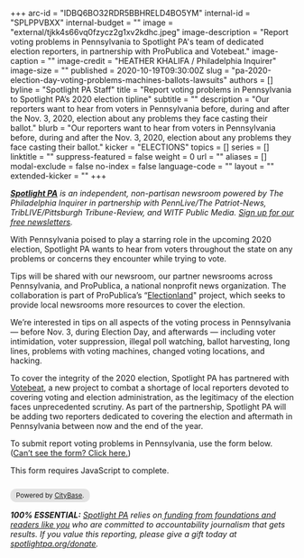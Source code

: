 +++
arc-id = "IDBQ6BO32RDR5BBHRELD4BO5YM"
internal-id = "SPLPPVBXX"
internal-budget = ""
image = "external/tjkk4s66vq0fzycz2g1xv2kdhc.jpeg"
image-description = "Report voting problems in Pennsylvania to Spotlight PA's team of dedicated election reporters, in partnership with ProPublica and Votebeat."
image-caption = ""
image-credit = "HEATHER KHALIFA / Philadelphia Inquirer"
image-size = ""
published = 2020-10-19T09:30:00Z
slug = "pa-2020-election-day-voting-problems-machines-ballots-lawsuits"
authors = []
byline = "Spotlight PA Staff"
title = "Report voting problems in Pennsylvania to Spotlight PA’s 2020 election tipline"
subtitle = ""
description = "Our reporters want to hear from voters in Pennsylvania before, during and after the Nov. 3, 2020, election about any problems they face casting their ballot."
blurb = "Our reporters want to hear from voters in Pennsylvania before, during and after the Nov. 3, 2020, election about any problems they face casting their ballot."
kicker = "ELECTIONS"
topics = []
series = []
linktitle = ""
suppress-featured = false
weight = 0
url = ""
aliases = []
modal-exclude = false
no-index = false
language-code = ""
layout = ""
extended-kicker = ""
+++

<a href="https://www.spotlightpa.org/"><i><b>Spotlight PA</b></i></a><i> is an independent, non-partisan newsroom powered by The Philadelphia Inquirer in partnership with PennLive/The Patriot-News, TribLIVE/Pittsburgh Tribune-Review, and WITF Public Media. </i><a href="https://www.spotlightpa.org/newsletters"><i>Sign up for our free newsletters</i></a><i>.</i>

With Pennsylvania poised to play a starring role in the upcoming 2020 election, Spotlight PA wants to hear from voters throughout the state on any problems or concerns they encounter while trying to vote.

Tips will be shared with our newsroom, our partner newsrooms across Pennsylvania, and ProPublica, a national nonprofit news organization. The collaboration is part of ProPublica’s “<a href="https://www.propublica.org/electionland" target=_blank>Electionland</a>" project, which seeks to provide local newsrooms more resources to cover the election.

We’re interested in tips on all aspects of the voting process in Pennsylvania — before Nov. 3, during Election Day, and afterwards — including voter intimidation, voter suppression, illegal poll watching, ballot harvesting, long lines, problems with voting machines, changed voting locations, and hacking.

To cover the integrity of the 2020 election, Spotlight PA has partnered with <a href="https://votebeat.org/" target=_blank>Votebeat</a>, a new project to combat a shortage of local reporters devoted to covering voting and election administration, as the legitimacy of the election faces unprecedented scrutiny. As part of the partnership, Spotlight PA will be adding two reporters dedicated to covering the election and aftermath in Pennsylvania between now and the end of the year.

To submit report voting problems in Pennsylvania, use the form below. (<a href="https://propublica.forms.fm/electionland-2020-tips/forms/8254" target=_blank>Can’t see the form? Click here.</a>)

<!--
  If possible, insert the following lines into your <head>.
-->

<script>window.jQuery || document.write('<script src="//code.jquery.com/jquery-2.2.3.min.js"><\/script>')</script>

<link href="//d3q1ytufopwvkq.cloudfront.net/1/formrenderer.css" rel="stylesheet" />
<script src="//d3q1ytufopwvkq.cloudfront.net/1/formrenderer.js"></script>

<!-- Insert everything below in the <body>. -->

<form data-formrenderer>This form requires JavaScript to complete.</form>
<small style='display:inline-block;margin-top:10px;background:rgba(0,0,0,0.1);padding:5px 10px;border-radius:10px;'>Powered by <a href='https://thecitybase.com/'>CityBase</a>.</small>

<script>
  // Uncomment this line and set it to the CSS class that your website uses for buttons:
  // FormRenderer.BUTTON_CLASS = '';

  

  new FormRenderer({"project_id":"n5zRcSSxqAzQu5sl"});
</script>


<i><b>100% ESSENTIAL:</b></i><i> </i><a href="https://www.spotlightpa.org/"><i>Spotlight PA</i></a><i> relies on</i><a href="https://www.spotlightpa.org/support"><i> funding from foundations and readers like you</i></a><i> who are committed to accountability journalism that gets results. If you value this reporting, please give a gift today at </i><a href="http://spotlightpa.org/donate"><i>spotlightpa.org/donate</i></a><i>.</i>
